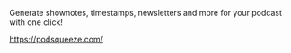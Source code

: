 Generate shownotes, timestamps, newsletters and more for your podcast with one click!

https://podsqueeze.com/